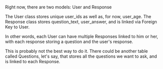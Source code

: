 Right now, there are two models: User and Response

The User class stores unique user_ids as well as, for now, user_age.
The Response class stores question_text, user_answer, and is linked via Foreign Key to User.

In other words, each User can have multiple Responses linked to him or her, with each response storing a question and the user's response.

This is probably not the best way to do it. There could be another table called Questions, let's say, that stores all the questions we want to ask, and is linked to each Response.
